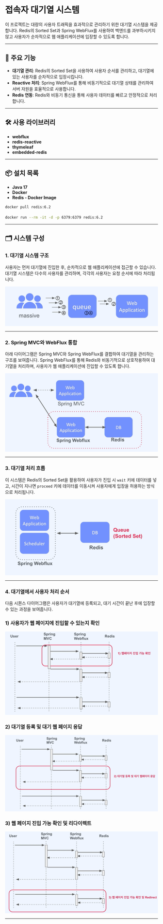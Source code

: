 # 접속자 대기열 시스템

이 프로젝트는 대량의 사용자 트래픽을 효과적으로 관리하기 위한 대기열 시스템을 제공합니다. Redis의 Sorted Set과 Spring WebFlux를 사용하여 백엔드를 과부하시키지 않고 사용자가 순차적으로 웹 애플리케이션에 입장할 수 있도록 합니다.

---

## 🔧 주요 기능

- **대기열 관리**: Redis의 Sorted Set을 사용하여 사용자 순서를 관리하고, 대기열에 있는 사용자를 순차적으로 입장시킵니다.
- **Reactive 처리**: Spring WebFlux를 통해 비동기적으로 대기열 상태를 관리하여 서버 자원을 효율적으로 사용합니다.
- **Redis 연동**: Redis와 비동기 통신을 통해 사용자 데이터를 빠르고 안정적으로 처리합니다.

---

## 🛠️ 사용 라이브러리

- **webflux**
- **redis-reactive**
- **thymeleaf**
- **embedded-redis**
  

---

## 📦 설치 목록

- **Java 17**
- **Docker**
- **Redis - Docker Image**


```bash
docker pull redis:6.2

docker run --rm -it -d -p 6379:6379 redis:6.2
```

---

## 🗂️ 시스템 구성

### 1. 대기열 시스템 구조

사용자는 먼저 대기열에 진입한 후, 순차적으로 웹 애플리케이션에 접근할 수 있습니다. 대기열 시스템은 다수의 사용자를 관리하며, 각각의 사용자는 요청 순서에 따라 처리됩니다.

![img.png](img.png)

---

### 2. Spring MVC와 WebFlux 통합

아래 다이어그램은 Spring MVC와 Spring WebFlux를 결합하여 대기열을 관리하는 구조를 보여줍니다. Spring WebFlux를 통해 Redis와 비동기적으로 상호작용하여 대기열을 처리하며, 사용자가 웹 애플리케이션에 진입할 수 있도록 합니다.

![img_1.png](img_1.png)

---

### 3. 대기열 처리 흐름

이 시스템은 Redis의 Sorted Set을 활용하여 사용자가 진입 시 `wait` 키에 데이터를 넣고, 시간이 지나면 `proceed` 키에 데이터를 이동시켜 사용자에게 입장을 허용하는 방식으로 처리됩니다.

![img_2.png](img_2.png)

---

### 4. 대기열에서 사용자 처리 순서

다음 시퀀스 다이어그램은 사용자가 대기열에 등록되고, 대기 시간이 끝난 후에 입장할 수 있는 과정을 보여줍니다.

### 1) 사용자가 웹 페이지에 진입할 수 있는지 확인

![img_3.png](img_3.png)

### 2) 대기열 등록 및 대기 웹 페이지 응답

![img_4.png](img_4.png)

### 3) 웹 페이지 진입 가능 확인 및 리다이렉트

![img_5.png](img_5.png)

---